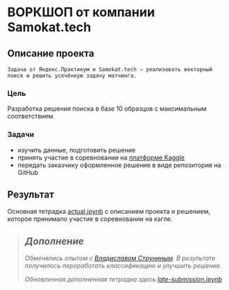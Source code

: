 # ВОРКШОП от компании Samokat.tech

## Описание проекта

    Задача от Яндекс.Практикум и Samokat.tech – реализовать векторный поиск и решить усечённую задачу матчинга.
    
### Цель

Разработка решения поиска в базе 10 образцов с максимальным соответствием

### Задачи

- изучить данные, подготовить решение
- принять участие в соревновании на [платформе Kaggle](https://www.kaggle.com/competitions/samokattechworkshop)
- передать заказчику оформленное решение в виде репозитория на GitHub

## Результат

Основная тетрадка [actual.ipynb](https://github.com/artefucktor/samokat_workshop/blob/main/actual.ipynb) с описанием проекта и решением, которое принимало участие в соревновании на кагле.


>## <em>Дополнение
>
> <em> Обменялись опытом с [Владиславом Струниным](https://github.com/struninvs). В результате получилось переработать классификацию и улучшить решение.
>
> <em> Обновленная дополненная тетрадка здесь [late-submission.ipynb](https://github.com/artefucktor/samokat_workshop/blob/main/late-submission.ipynb)
